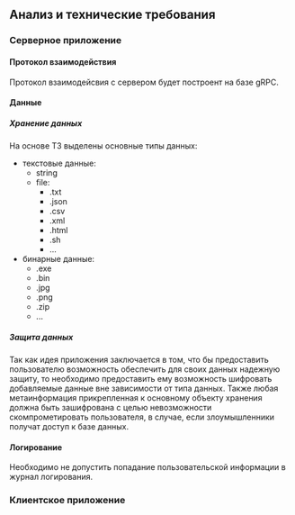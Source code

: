 ## Анализ и технические требования

### Серверное приложение
#### Протокол взаимодействия

Протокол взаимодейсвия с сервером будет построент на базе gRPC.

#### Данные
##### Хранение данных

На основе ТЗ выделены основные типы данных:
- текстовые данные:
    - string
    - file:
        - .txt
        - .json
        - .csv
        - .xml
        - .html
        - .sh
        - ...
- бинарные данные:
    - .exe
    - .bin
    - .jpg
    - .png
    - .zip
    - ...

##### Защита данных

Так как идея приложения заключается в том, что бы предоставить пользователю возможность обеспечить для своих данных надежную защиту, то необходимо предоставить ему возможность шифровать добавляемые данные вне зависимости от типа данных. Также любая метаинформация прикрепленная к основному объекту хранения должна быть зашифрована с целью невозможности скомпрометировать пользователя, в случае, если злоумышленники получат доступ к базе данных. 

#### Логирование 

Необходимо не допустить попадание пользовательской информации в журнал логирования.


### Клиентское приложение